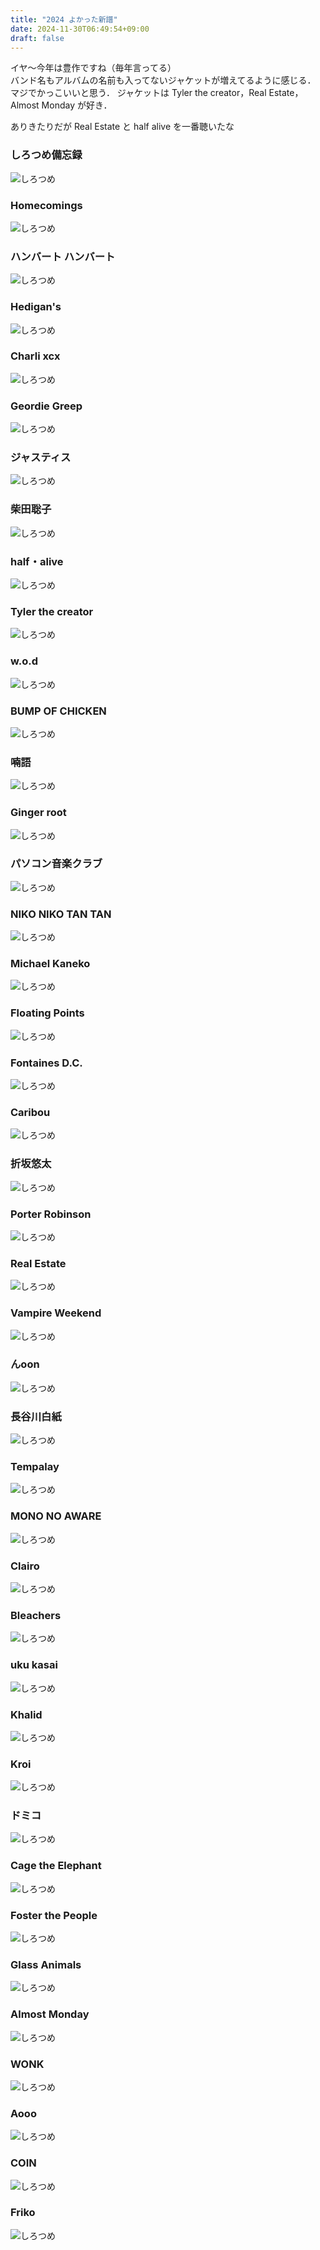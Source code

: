 ```yaml
---
title: "2024 よかった新譜"
date: 2024-11-30T06:49:54+09:00
draft: false
---
```


イヤ～今年は豊作ですね（毎年言ってる）\
バンド名もアルバムの名前も入ってないジャケットが増えてるように感じる．
マジでかっこいいと思う．
ジャケットは Tyler the creator，Real Estate，Almost Monday が好き．

ありきたりだが Real Estate と half alive を一番聴いたな

### しろつめ備忘録

![しろつめ](https://m.media-amazon.com/images/I/31G7yPmDulL._UX358_FMwebp_QL85_.jpg "しろつめ")

### Homecomings

![しろつめ](https://m.media-amazon.com/images/I/91CQh5IU2CL._AA256_UX358_FMwebp_QL85_.jpg "しろつめ")

### ハンバート ハンバート

![しろつめ](https://m.media-amazon.com/images/I/41FXYCGCWKL._UX358_FMwebp_QL85_.jpg "しろつめ")

### Hedigan's

![しろつめ](https://m.media-amazon.com/images/I/51sqOxp57kL._UX358_FMwebp_QL85_.jpg "しろつめ")

### Charli xcx

![しろつめ](https://m.media-amazon.com/images/I/21FhJDYS3NL._UX358_FMwebp_QL85_.jpg "しろつめ")

### Geordie Greep

![しろつめ](https://m.media-amazon.com/images/I/81HVv+d8aqL._AA256_UX358_FMwebp_QL85_.jpg "しろつめ")

### ジャスティス

![しろつめ](https://m.media-amazon.com/images/I/61Rk1vQrdRL._AA256_UX358_FMwebp_QL85_.jpg "しろつめ")

### 柴田聡子

![しろつめ](https://m.media-amazon.com/images/I/81czDKE+a8L._AA256_UX358_FMwebp_QL85_.jpg "しろつめ")

### half・alive

![しろつめ](https://m.media-amazon.com/images/I/81-cfZvfrwL._AA256._SX354_SY354_BL0_QL100__UX358_FMwebp_QL85_.jpg "しろつめ")

### Tyler the creator

![しろつめ](https://m.media-amazon.com/images/I/61T3m1XH8yL._AA256._SX354_SY354_BL0_QL100__UX358_FMwebp_QL85_.jpg "しろつめ")

### w.o.d

![しろつめ](https://m.media-amazon.com/images/I/81VKKnik9aL._AA256._SX354_SY354_BL0_QL100__UX358_FMwebp_QL85_.jpg "しろつめ")

### BUMP OF CHICKEN

![しろつめ](https://m.media-amazon.com/images/I/41wH8Tq8bGL._UX358_FMwebp_QL85_.jpg "しろつめ")

### 喃語

![しろつめ](https://m.media-amazon.com/images/I/91AlErknK+L._AA256_UX358_FMwebp_QL85_.jpg "しろつめ")

### Ginger root

![しろつめ](https://m.media-amazon.com/images/I/919sXvFXHFL._AA256_UX358_FMwebp_QL85_.jpg "しろつめ")

### パソコン音楽クラブ

![しろつめ](https://m.media-amazon.com/images/I/51gD0TfSjQL._UX358_FMwebp_QL85_.jpg "しろつめ")

### NIKO NIKO TAN TAN

![しろつめ](https://m.media-amazon.com/images/I/51FSNpVtGTL._UX358_FMwebp_QL85_.jpg "しろつめ")

### Michael Kaneko

![しろつめ](https://m.media-amazon.com/images/I/A184fYIJi7L._AA256_UX358_FMwebp_QL85_.jpg "しろつめ")

### Floating Points

![しろつめ](https://m.media-amazon.com/images/I/71fK2G5xFPL._AA256_UX358_FMwebp_QL85_.jpg "しろつめ")

### Fontaines D.C.

![しろつめ](https://m.media-amazon.com/images/I/811UWZmz+xL._AA256_UX358_FMwebp_QL85_.jpg "しろつめ")

### Caribou

![しろつめ](https://m.media-amazon.com/images/I/91vKOOUmW0L._AA256_UX358_FMwebp_QL85_.jpg "しろつめ")

### 折坂悠太

![しろつめ](https://m.media-amazon.com/images/I/71oUMSMnHBL._AA256_UX358_FMwebp_QL85_.jpg "しろつめ")

### Porter Robinson

![しろつめ](https://m.media-amazon.com/images/I/51yvb0-Ge-L._UX358_FMwebp_QL85_.jpg "しろつめ")

### Real Estate

![しろつめ](https://m.media-amazon.com/images/I/91zZ4T4vGbL._AA256_UX358_FMwebp_QL85_.jpg "しろつめ")

### Vampire Weekend

![しろつめ](https://m.media-amazon.com/images/I/518PVPPn35L._UX358_FMwebp_QL85_.jpg "しろつめ")

### んoon

![しろつめ](https://m.media-amazon.com/images/I/41JxigAdwnL._UX358_FMwebp_QL85_.jpg "しろつめ")

### 長谷川白紙

![しろつめ](https://m.media-amazon.com/images/I/51s1dOtDOBL._UX358_FMwebp_QL85_.jpg "しろつめ")

### Tempalay

![しろつめ](https://m.media-amazon.com/images/I/6189X8NyxBL._UX358_FMwebp_QL85_.jpg "しろつめ")

### MONO NO AWARE

![しろつめ](https://m.media-amazon.com/images/I/51kAgT3LRXL._UX358_FMwebp_QL85_.jpg "しろつめ")

### Clairo

![しろつめ](https://m.media-amazon.com/images/I/41akcrTgVfL._UX358_FMwebp_QL85_.jpg "しろつめ")

### Bleachers

![しろつめ](https://m.media-amazon.com/images/I/41Bq+v2UcjL._UX358_FMwebp_QL85_.jpg "しろつめ")

### uku kasai

![しろつめ](https://m.media-amazon.com/images/I/31TLbF28X0L._UX358_FMwebp_QL85_.jpg "しろつめ")

### Khalid

![しろつめ](https://m.media-amazon.com/images/I/31N2p0Pni-L._UX358_FMwebp_QL85_.jpg "しろつめ")

### Kroi

![しろつめ](https://m.media-amazon.com/images/I/51vBgzyQ6UL._UX358_FMwebp_QL85_.jpg "しろつめ")

### ドミコ

![しろつめ](https://m.media-amazon.com/images/I/51LPm8W8+pL._UX358_FMwebp_QL85_.jpg "しろつめ")

### Cage the Elephant

![しろつめ](https://m.media-amazon.com/images/I/41yRnnT6waL._UX358_FMwebp_QL85_.jpg "しろつめ")

### Foster the People

![しろつめ](https://m.media-amazon.com/images/I/51nf7Qiom+L._UX358_FMwebp_QL85_.jpg "しろつめ")

### Glass Animals

![しろつめ](https://m.media-amazon.com/images/I/41cR8x1VvsL._UX358_FMwebp_QL85_.jpg "しろつめ")

### Almost Monday

![しろつめ](https://m.media-amazon.com/images/I/313CnDeqYfL._UX358_FMwebp_QL85_.jpg "しろつめ")

### WONK

![しろつめ](https://m.media-amazon.com/images/I/31Ux-OOfB0L._UX358_FMwebp_QL85_.jpg "しろつめ")

### Aooo

![しろつめ](https://m.media-amazon.com/images/I/51d1-ctMpTL._UX358_FMwebp_QL85_.jpg "しろつめ")

### COIN

![しろつめ](https://m.media-amazon.com/images/I/419rhLPUoGL._UX358_FMwebp_QL85_.jpg "しろつめ")

### Friko

![しろつめ](https://m.media-amazon.com/images/I/41anJ6YY6oL._UX358_FMwebp_QL85_.jpg "しろつめ")
